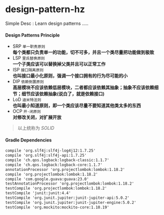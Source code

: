 # design-pattern-hz
Simple Desc :  Learn design patterns .....

#### Design Patterns Principle

* SRP  `单一职责原则`  
**每个类都只负责单一的功能，切不可多，并且一个类尽量把功能做到极致**
* LSP  `里氏替换原则`  
**一个子类应该可以替换掉父类并且可以正常工作**
* ISP  `接口隔离原则`  
**也叫接口最小化原则，强调一个接口拥有的行为尽可能的小**
* DIP  `依赖倒置原则`  
**高层模块不应该依赖低层模块，二者都应该依赖其抽象；抽象不应该依赖细节；细节应该依赖抽象(说白了，就是依赖接口)**
* LoD  `迪米特法则`   
**也叫最小知道原则，即一个类应该尽量不要知道其他类太多的东西**
* OCP  `开-闭原则`    
**对修改关闭，对扩展开放**

> 以上统称为 *SOLID*

#### Gradle Dependencies

```xml
compile 'org.slf4j:slf4j-log4j12:1.7.25'
compile 'org.slf4j:slf4j-api:1.7.25'
compile 'ch.qos.logback:logback-classic:1.1.7'
compile 'ch.qos.logback:logback-core:1.1.7'
annotationProcessor 'org.projectlombok:lombok:1.18.2'
compile 'org.projectlombok:lombok:1.18.2'
compile 'com.google.guava:guava:23.0'
testAnnotationProcessor 'org.projectlombok:lombok:1.18.2'
testCompile 'org.projectlombok:lombok:1.18.2'
testCompile 'junit:junit:4.4'
testCompile 'org.junit.jupiter:junit-jupiter-api:5.0.2'
testCompile 'org.junit.jupiter:junit-jupiter-engine:5.0.2'
testCompile 'org.mockito:mockito-core:1.10.19'
```
